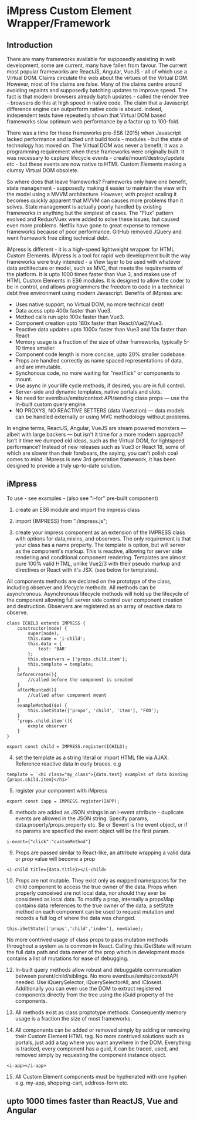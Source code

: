 # iMpress Custom Element Wrapper/Framework

## Introduction

There are many frameworks available for supposedly assisting in web development, some are current, many have fallen from favour. The current most popular frameworks are ReactJS, Angular, VueJS - all of which use a Virtual DOM. Claims circulate the web about the virtues of the Virtual DOM. However, most of the claims are false. Many of the claims centre around avoiding repaints and supposedly batching updates to improve speed. The fact is that modern browsers already batch updates - called the render tree - browsers do this at high speed in native code. The claim that a Javascript difference engine can outperform native code is absurd. Indeed, independent tests have repeatedly shown that Virtual DOM based frameworks slow optimum web performance by a factor up to 100-fold. 

There was a time for these frameworks pre-ES6 (2015) when Javascript lacked performance and lacked unit build tools - modules - but the state of technology has moved on. The Virtual DOM was never a benefit; it was a programming requirement when these frameworks were originally built. It was necessary to capture lifecycle events - create/mount/destroy/update etc - but these events are now native to HTML Custom Elements making a clumsy Virtual DOM obsolete.   

So where does that leave frameworks? Frameworks only have one benefit, state management - supposedly making it easier to maintain the view with the model using a MVVM architecture. However, with project scaling it becomes quickly apparent that MVVM can causes more problems than it solves. State management is actually poorly handled by existing frameworks in anything but the simplest of cases. The "Flux" pattern evolved and Redux/Vuex were added to solve these issues, but caused even more problems. Netflix have gone to great expense to remove frameworks because of poor performance. GitHub removed JQuery and went framework free citing technical debt.

iMpress is different - it is a high-speed lightweight wrapper for HTML Custom Elements. iMpress is a tool for rapid web development built the way frameworks were truly intended - a View layer to be used with whatever data architecture or model, such as MVC, that meets the requirements of the platform. It is upto 1000 times faster than Vue 3, and makes use of HTML Custom Elements in ES6 modules. It is designed to allow the coder to be in control, and allows programmers the freedom to code in a technical debt free environment using modern Javascript. Benefits of iMpress are:

- Uses native support, no Virtual DOM, no more technical debt!
- Data acess upto 400x faster than Vue3.
- Method calls run upto 100x faster than Vue3.
- Component creation upto 180x faster than React/Vue2/Vue3.
- Reactive data updates upto 1000x faster than Vue3 and 10x faster than React
- Memory usage is a fraction of the size of other frameworks, typically 5-10 times smaller.
- Component code length is more concise, upto 20% smaller codebase.
- Props are handled correctly as name spaced representations of data, and are immutable.
- Synchonous code, no more waiting for "nextTick" or components to mount.
- Use async in your life cycle methods, if desired, you are in full control.
- Server-side and dynamic templates, native portals and slots.
- No need for eventbus/emits/context API/sending class props — use the in-built custom query engine.
- NO PROXYS, NO REACTIVE SETTERS (data Vuetation) — data models can be handled externally or using MVC methodology without problems.

In engine terms, ReactJS, Angular, VueJS are steam powered monsters — albeit with large backers — but isn't it time for a more modern approach? Isn't it time we dumped old ideas, such as the Virtual DOM, for lightspeed performance? Instead of new releases such as Vue3 or React 18, some of which are slower than their forebears, the saying, you can't polish coal comes to mind. iMpress is new 3rd generation framework, it has been designed to provide a truly up-to-date solution.

## iMpress


To use - see examples - (also see "i-for" pre-built component)

1. create an ES6 module and import the impress class

2. import {IMPRESS} from "./impress.js";

3. create your impress component as an extension of the IMPRESS class with options for data,mixins, and observers. The only requirement is that your class has a name property. The template is option, but will server as the component's markup. This is reactive, allowing for server side rendering and conditional component rendering. Templates are almost pure 100% valid HTML, unlike Vue2/3 with their pseudo markup and directives or React with it's JSX. (see below for templates).

All components methods are declared on the prototype of the class, including observer and lifecycle methods. All methods can be asynchronous. Asynchronous lifecycle methods will hold up the lifecycle of the component allowing full server side control over component creation and destruction. Observers are registered as an array of reactive data to observe.

```
class ICHILD extends IMPRESS {
	constructor(node) {
		super(node);
		this.name = 'i-child';
		this.data = {
			test: 'BAR'
		};
		this.observers = ['props.child.item'];
		this.template = template;
	}
	beforeCreate(){
		//called before the component is created
	}
	afterMounted(){
		//called after component mount
	}
	exampleMethod($e) {
		this.iSetState(['props', 'child', 'item'], 'FOO');
	}
	'props.child.item'(){
		exmple observer
	}
}

export const child = IMPRESS.register(ICHILD);
```

4. set the template as a string literal or import HTML file via AJAX. Reference reactive data in curly braces. e.g
```
template = `<h1 class="my_class">{data.test} examples of data binding {props.child.item}</h1>`
```
5. register your component with iMpress

```
export const iapp = IMPRESS.register(IAPP);
```
6. methods are added as JSON strings in an i-event attribute - duplicate events are allowed in the JSON string. Specify params, data.property/props.property etc. $e or $event is the event object, or if no params are specified the event object will be the first param.
```
i-event={"click":"customMethod"}
```

9. Props are passed similar to React-like, an attribute wrapping a valid data or prop value will become a prop
```
<i-child title={data.title}></i-child>
```

10. Props are not mutable. They exist only as mapped namespaces for the child component to access the true owner of the data. Props when properly conceived are not local data, nor should they ever be considered as local data. To modify a prop, internally a propsMap contains data references to the true owner of the data, a setState method on each component can be used to request mutation and records a full log of where the data was changed.
```
this.iSetState(['props','child','index'], newValue);
```
No more contrived usage of class props to pass mutation methods throughout a system as is common in React. Calling this.iGetState will return the full data path and data owner of the prop which in development mode contains a list of mutations for ease of debugging.  

12. In-built query methods allow robust and debuggable communication between parent/child/siblings. No more eventbus/emits/contextAPI needed. Use iQuerySelector, iQuerySelectorAll, and iClosest. Additionally you can even use the DOM to extract registered components directly from the tree using the iGuid property of the components.

13. All methods exist as class proptotype methods. Consequently memory usage is a fraction the size of most frameworks.

14. All components can be added or removed simply by adding or removing their Custom Element HTML tag. No more contrived solutions such as portals, just add a tag where you want anywhere in the DOM. Everything is tracked, every component has a guid, it can be traced, used, and removed simply by requesting the component instance object.
```
<i-app></i-app> 
```

15. All Custom Element components must be hyphenated with one hyphen e.g. my-app, shopping-cart, address-form etc. 

## upto 1000 times faster than ReactJS, Vue and Angular
